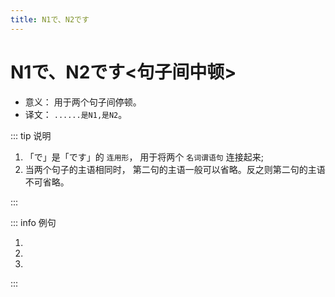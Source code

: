 ```yaml
---
title: N1で、N2です
---
```


# N1で、N2です<句子间中顿>

- 意义： 用于两个句子间停顿。
- 译文： `......是N1,是N2`。

::: tip 说明

1. 「で」是「です」的 `连用形`， 用于将两个 `名词谓语句` 连接起来;
2. 当两个句子的主语相同时， 第二句的主语一般可以省略。反之则第二句的主语不可省略。

:::

::: info 例句

1. <grammer-content sentence="[高橋/たかはし]さんは[高校/こうこう]の[後輩/こうはい]**で**、[今/いま]、[京華大学/きょうかだいがく]の[語学留学生/ごがくりゅうがくせい]**です**。" trans='高桥是高中的学妹， 现在是京华大学的语言留学生。' />
2. <grammer-content sentence="こちらは[日本語学科/にほんごがっか]の[方/かた]**で**、[王/おう]さん**です**。" trans='这位是日语系的小王。' />
3. <grammer-content sentence="[王/おう]さんは[日本語学科/にほんごがっか]の[学生/がくせい]**で**、[二/に][年生/ねんせい]**です**。" trans='小王是日语系二年级的学生。' />

:::
